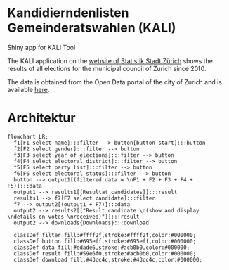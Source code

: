 # Kandidierndenlisten Gemeinderatswahlen (KALI)
Shiny app for KALI Tool

The KALI application on the [website of Statistik Stadt Zürich](https://www.stadt-zuerich.ch/prd/de/index/statistik/publikationen-angebote/datenbanken-anwendungen/kandidierendenliste.html) shows the results of all elections for the municipal council of Zurich since 2010.

The data is obtained from the Open Data portal of the city of Zurich and is available [here](https://data.stadt-zuerich.ch/dataset?q=Kandidierende&sort=score+desc%2C+date_last_modified+desc).

# Architektur
```mermaid
flowchart LR;
  f1[F1 select name]:::filter --> button[button start]:::button
  f2[F2 select gender]:::filter --> button
  f3[F3 select year of elections]:::filter --> button
  f4[F4 select electoral district]:::filter --> button
  f5[F5 select party list]:::filter --> button
  f6[F6 select electoral status]:::filter --> button
  button --> output1[(filtered data = \nF1 + F2 + F3 + F4 + F5)]:::data
  output1 --> results1[[Resultat candidates]]:::result
  results1 --> f7[F7 select candidate]:::filter
  f7 --> output2[(output1 + F7)]:::data
  output2 --> results2[["Result candidate \n(show and display \ndetails on votes \nreceived)"]]:::result
  output2 --> downloads{Downloads}:::download
  
  classDef filter fill:#ffff2f,stroke:#ffff2f,color:#000000;
  classDef button fill:#695eff,stroke:#695eff,color:#000000;
  classDef data fill:#edade6,stroke:#acb0b0,color:#000000;
  classDef result fill:#59e6f0,stroke:#acb0b0,color:#000000;
  classDef download fill:#43cc4c,stroke:#43cc4c,color:#000000;
```

